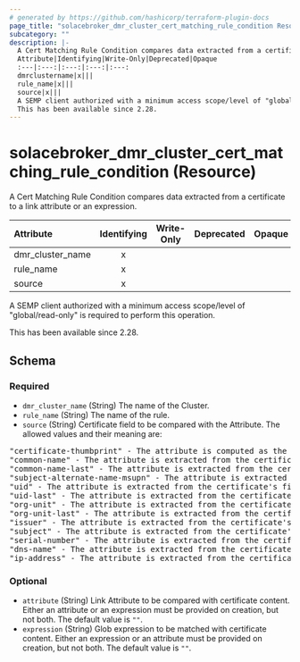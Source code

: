 ```yaml
---
# generated by https://github.com/hashicorp/terraform-plugin-docs
page_title: "solacebroker_dmr_cluster_cert_matching_rule_condition Resource - solacebroker"
subcategory: ""
description: |-
  A Cert Matching Rule Condition compares data extracted from a certificate to a link attribute or an expression.
  Attribute|Identifying|Write-Only|Deprecated|Opaque
  :---|:---:|:---:|:---:|:---:
  dmrclustername|x|||
  rule_name|x|||
  source|x|||
  A SEMP client authorized with a minimum access scope/level of "global/read-only" is required to perform this operation.
  This has been available since 2.28.
---
```


# solacebroker_dmr_cluster_cert_matching_rule_condition (Resource)

A Cert Matching Rule Condition compares data extracted from a certificate to a link attribute or an expression.


Attribute|Identifying|Write-Only|Deprecated|Opaque
:---|:---:|:---:|:---:|:---:
dmr_cluster_name|x|||
rule_name|x|||
source|x|||



A SEMP client authorized with a minimum access scope/level of "global/read-only" is required to perform this operation.

This has been available since 2.28.



<!-- schema generated by tfplugindocs -->
## Schema

### Required

- `dmr_cluster_name` (String) The name of the Cluster.
- `rule_name` (String) The name of the rule.
- `source` (String) Certificate field to be compared with the Attribute. The allowed values and their meaning are:

<pre>
"certificate-thumbprint" - The attribute is computed as the SHA-1 hash over the entire DER-encoded contents of the client certificate.
"common-name" - The attribute is extracted from the certificate's first instance of the Common Name attribute in the Subject DN.
"common-name-last" - The attribute is extracted from the certificate's last instance of the Common Name attribute in the Subject DN.
"subject-alternate-name-msupn" - The attribute is extracted from the certificate's Other Name type of the Subject Alternative Name and must have the msUPN signature.
"uid" - The attribute is extracted from the certificate's first instance of the User Identifier attribute in the Subject DN.
"uid-last" - The attribute is extracted from the certificate's last instance of the User Identifier attribute in the Subject DN.
"org-unit" - The attribute is extracted from the certificate's first instance of the Org Unit attribute in the Subject DN.
"org-unit-last" - The attribute is extracted from the certificate's last instance of the Org Unit attribute in the Subject DN.
"issuer" - The attribute is extracted from the certificate's Issuer DN.
"subject" - The attribute is extracted from the certificate's Subject DN.
"serial-number" - The attribute is extracted from the certificate's Serial Number.
"dns-name" - The attribute is extracted from the certificate's Subject Alt Name DNS Name.
"ip-address" - The attribute is extracted from the certificate's Subject Alt Name IP Address.
</pre>

### Optional

- `attribute` (String) Link Attribute to be compared with certificate content. Either an attribute or an expression must be provided on creation, but not both. The default value is `""`.
- `expression` (String) Glob expression to be matched with certificate content. Either an expression or an attribute must be provided on creation, but not both. The default value is `""`.
